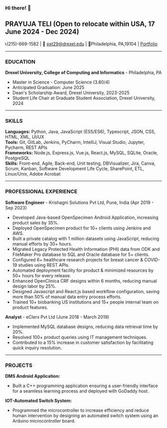 ### Hi there! 👋

<!--
**TeliPrayuja/TeliPrayuja** is a ✨ _special_ ✨ repository because its `README.md` (this file) appears on your GitHub profile.

Here are some ideas to get you started:

- 🔭 I’m currently working on ...
- 🌱 I’m currently learning ...
- 👯 I’m looking to collaborate on ...
- 🤔 I’m looking for help with ...
- 💬 Ask me about ...
- 📫 How to reach me: ...
- 😄 Pronouns: ...
- ⚡ Fun fact: ...
-->

## PRAYUJA TELI  (Open to relocate within USA, 17 June 2024 - Dec 2024)	

📞(215)-669-1582 | 📩 pst29@drexel.edu | 📍Philadelphia, PA,19104 | [Portfolio](#)

---

### EDUCATION
**Drexel University, College of Computing and Informatics** - Philadelphia, PA
- Master in Science - Computer Science (3.80/4)
- Anticipated Graduation: June 2025
- Dean's Scholarship Award, Drexel University, 2023-2025
- Student Life Chair at Graduate Student Association, Drexel University, 2024

---

### SKILLS 
**Languages:** Python, Java, JavaScript (ES5/ES6), Typescript, JSON, CSS, HTML, XML, UI/UX  
**Tools:** Git, GitLab, Jenkins, PyCharm, IntelliJ, Visual Studio, Jupyter, Pycharm, REST APIs  
**Frameworks:** Node.js, Express.js, Vue.js, React.js, MySQL, SQLite, Oracle, PostgreSQL  
**Skills:** Front-end, Agile, Back-end, Unit testing, DBVisualizer, Jira, Canva, Scrum, Kanban, Software Development Life Cycle, SharePoint, ETL, Linux/Unix, Adobe Acrobat

---

### PROFESSIONAL EXPERIENCE
**Software Engineer** - Krishagni Solutions Pvt Ltd, Pune, India	(Apr 2019 - Sep 2023)
- Developed Java-based OpenSpecimen Android Application, increasing product sales by 35%.
- Deployed OpenSpecimen product for 10+ clients using Jenkins and AWS.
- Built a private catalog with 1 million datasets using JavaScript, reducing manual efforts by 30+ hours.
- Migrated Legacy Protected Health Information (PHI) data from ODK and FileMaker Pro database to SQL and Oracle database for 5+ clients.
- Configured 6+ healthcare research projects for breast cancer & COVID-19 studies using REST APIs.
- Automated deployment facility for product & minimized resources by 50+ hours for every release.
- Enhanced OpenClinica CRF designs within 6 months, reducing manual design labor by 25%.
- Designed Javascript and React.js based workflow configuration, saving more than 50% of manual data entry process efforts.
- Trained 10+ biobanking US institutions and 15+ people internal team on product features.

**Analyst** - eClerx Pvt Ltd	(June 2018 - March 2019)
- Implemented MySQL database designs, reducing data retrieval time by 20%.
- Resolved 100+ product queries using IT management techniques.
- Contributed to a 15% increase in customer satisfaction by facilitating quick inquiry resolution.

---

### PROJECTS
**DMS Android Application:**
- Built a C++ programming application ensuring a user-friendly interface for a seamless learning process and deployed with GoDaddy host.

**IOT-Automated Switch System:**
- Programmed the microcontroller to increase efficiency and reduce human intervention by designing an automated switch system using an Arduino microcontroller board.
